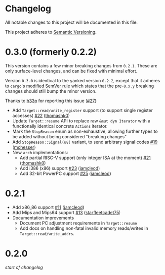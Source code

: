 # Changelog

All notable changes to this project will be documented in this file.

This project adheres to [Semantic Versioning](https://semver.org/spec/v2.0.0.html).

# 0.3.0 (formerly 0.2.2)

This version contains a few minor breaking changes from `0.2.1`. These are only surface-level changes, and can be fixed with minimal effort.

Version `0.3.0` is identical to the yanked version `0.2.2`, except that it adheres to `cargo`'s [modified SemVer rule](https://doc.rust-lang.org/cargo/reference/manifest.html#the-version-field) which states that the pre-`0.x.y` breaking changes should still bump the minor version.

Thanks to [h33p](https://github.com/h33p) for reporting this issue ([\#27](https://github.com/daniel5151/gdbstub/issues/27))

-   Add `Target::read/write_register` support (to support single register accesses) [\#22](https://github.com/daniel5151/gdbstub/pull/22) ([thomashk0](https://github.com/thomashk0))
-   Update `Target::resume` API to replace raw `&mut dyn Iterator` with a functionally identical concrete `Actions` iterator.
-   Mark the `StopReason` enum as non-exhaustive, allowing further types to be added without being considered "breaking changes"
-   Add `StopReason::Signal(u8)` variant, to send arbitrary signal codes [\#19](https://github.com/daniel5151/gdbstub/pull/19) ([mchesser](https://github.com/mchesser))
-   New `arch` implementations:
    -   Add partial RISC-V support (only integer ISA at the moment) [\#21](https://github.com/daniel5151/gdbstub/pull/21) ([thomashk0](https://github.com/thomashk0))
    -   Add i386 (x86) support [\#23](https://github.com/daniel5151/gdbstub/pull/23) ([jamcleod](https://github.com/jamcleod))
    -   Add 32-bit PowerPC support [\#25](https://github.com/daniel5151/gdbstub/pull/25) ([jamcleod](https://github.com/jamcleod))

# 0.2.1

-   Add x86_86 support [\#11](https://github.com/daniel5151/gdbstub/pull/11) ([jamcleod](https://github.com/jamcleod))
-   Add Mips and Mips64 support [\#13](https://github.com/daniel5151/gdbstub/pull/13) ([starfleetcadet75](https://github.com/starfleetcadet75))
-   Documentation improvements
    -   Document PC adjustment requirements in `Target::resume`
    -   Add docs on handling non-fatal invalid memory reads/writes in `Target::read/write_addrs`.

# 0.2.0

_start of changelog_
